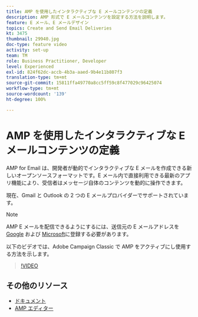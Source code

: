 ```yaml
---
title: AMP を使用したインタラクティブな E メールコンテンツの定義
description: AMP 形式で E メールコンテンツを設定する方法を説明します。
feature: E メール、E メールデザイン
topics: Create and Send Email Deliveries
kt: 3475
thumbnail: 29940.jpg
doc-type: feature video
activity: set-up
team: TM
role: Business Practitioner, Developer
level: Experienced
exl-id: 824f62dc-accb-4b3a-aaed-9b4e11b807f3
translation-type: tm+mt
source-git-commit: 15811ffa49770a8cc5ff59c8f477029c96425074
workflow-type: tm+mt
source-wordcount: '139'
ht-degree: 100%

---
```


# AMP を使用したインタラクティブな E メールコンテンツの定義

AMP for Email は、開発者が動的でインタラクティブな E メールを作成できる新しいオープンソースフォーマットです。E メール内で直接利用できる最新のアプリ機能により、受信者はメッセージ自体のコンテンツを動的に操作できます。

現在、Gmail と Outlook の 2 つの E メールプロバイダーでサポートされています。

>[!NOTE]
>
>AMP E メールを配信できるようにするには、送信元の E メールアドレスを [Google](https://developers.google.com/gmail/ampemail/register) および [Microsoft](https://docs.microsoft.com/ja-JP/outlook/amphtml/register-outlook)に登録する必要があります。

以下のビデオでは、Adobe Campaign Classic で AMP をアクティブにし使用する方法を示します。

>[!VIDEO](https://video.tv.adobe.com/v/29940?quality=12&learn=on)

## その他のリソース

* [ドキュメント](https://docs.adobe.com/content/help/ja-JP/campaign-classic/using/sending-messages/sending-emails/defining-the-email-content.html)
* [AMP エディター](https://playground.amp.dev/)
